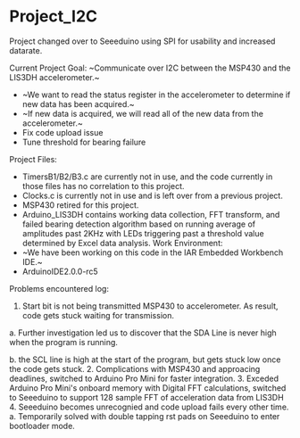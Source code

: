 # Project_I2C
Project changed over to Seeeduino using SPI for usability and increased datarate.

Current Project Goal:  ~Communicate over I2C between the MSP430 and the LIS3DH accelerometer.~
- ~We want to read the status register in the accelerometer to determine if new data has been acquired.~
- ~If new data is acquired, we will read all of the new data from the accelerometer.~
- Fix code upload issue
- Tune threshold for bearing failure

Project Files:
- TimersB1/B2/B3.c are currently not in use, and the code currently in those files has no correlation to this project.
- Clocks.c is currently not in use and is left over from a previous project.
- MSP430 retired for this project.
- Arduino_LIS3DH contains working data collection, FFT transform, and failed bearing detection algorithm based on running average of amplitudes past 2KHz with LEDs triggering past a threshold value determined by Excel data analysis.
Work Environment:
- ~We have been working on this code in the IAR Embedded Workbench IDE.~
- ArduinoIDE2.0.0-rc5

Problems encountered log:
1. Start bit is not being transmitted MSP430 to accelerometer.  As result, code gets stuck waiting for transmission.
  
  a. Further investigation led us to discover that the SDA Line is never high when the program is running.
  
  b. the SCL line is high at the start of the program, but gets stuck low once the code gets stuck.
2. Complications with MSP430 and approacing deadlines, switched to Arduino Pro Mini for faster integration.
3. Exceded Arduino Pro Mini's onboard memory with Digital FFT calculations, switched to Seeeduino to support 128 sample FFT of acceleration data from LIS3DH
4. Seeeduino becomes unrecognied and code upload fails every other time.
  a. Temporarily solved with double tapping rst pads on Seeeduino to enter bootloader mode.
  
 
